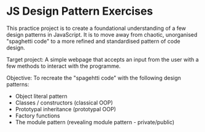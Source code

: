 # JS Design Pattern Exercises

This practice project is to create a foundational understanding of a few design patterns in JavaScript.
It is to move away from chaotic, unorganised "spaghetti code" to a more refined and standardised pattern of code design.

Target project:
A simple webpage that accepts an input from the user with a few methods to interact with the programme.

Objective:
To recreate the "spagehtti code" with the following design patterns:

- Object literal pattern
- Classes / constructors (classical OOP)
- Prototypal inheritance (prototypal OOP)
- Factory functions
- The module pattern (revealing module pattern - private/public)
